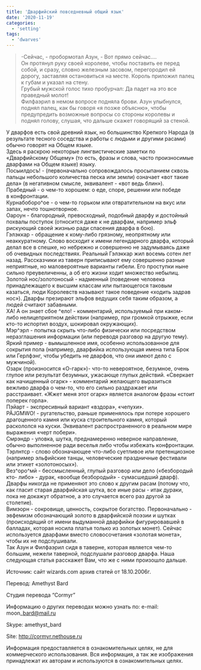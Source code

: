 ```yaml
---
title: 'Дварфийский повседневный общий язык'
date: '2020-11-19'
categories:
  - 'setting'
tags:
  - 'dwarves'
---
```


> \-Сейчас, - пробормотал Азун, - Вот прямо сейчас….  
> Он протянул руку своей королеве, чтобы поставить ее перед собой, и сразу, словно железным засовом, перегородил ей дорогу, заставляя остановиться на месте. Король приложил палец к губам и указал на стену.  
> Грубый мужской голос тихо пробурчал: Да падет на это все праведный молот!  
> Филфаэрил в немом вопросе подняла брови. Азун улыбнулся, поднял палец, как бы говоря «я позже объясню», чтобы предупредить возможные вопросы со стороны королевы и поднял голову, слушая, что дальше скажет говорящий за стеной.

У дварфов есть свой древний язык, но большинство Крепкого Народа (в результате тесного соседства и работы с людьми и другими расами) обычно говорят на Общем языке.  
Здесь я раскрою некоторые лингвистические заметки по «Дварфийскому Общему» (то есть, фразы и слова, часто произносимые дварфами на Общем языке) языку.  
Посыилдосъ! - (первоначально сопровождалось просыпанием сквозь пальцы небольшого количества песка или земли) означает «вот такие дела» (в негативном смысле, эквивалент - «вот ведь блин»).  
Прабедный - о чем-то хорошем: о еде, споре, решении или победе  
в конфронтации.  
Курнабоборо^ое - о чем-то горьком или отвратительном на вкус или запах, нечто тошнотворное.  
Оароун - благородный, превосходный, подобный дварфу и достойный похвалы поступок (относится даже к не дварфам, например эльф рискующий своей жизнью ради спасения дварфа в бою).  
Гэлэккар - обращение к кому-либо грязному, неопрятному или неаккуратному. Слово восходит к имени легендарного дварфа, который делал все в спешке, но небрежно и совершенно не задумываясь даже об очевидных последствиях. Реальный Гэлэккар жил восемь сотен лет назад. Рассказчики из таверн приписывают ему совершенно разные неприятные, но маловероятные варианты гибели. Его проступки ныне сильно преувеличенны, а об его жизни ходит множество небылиц.  
Золотой нос/золотоносый - надменный (поведение человека принадлежащего к высшим классам или пытающегося таковым казаться, люди Королевств называют такое поведение «ходить задрав нос»). Дварфы презирают эльфов ведущих себя таким образом, а людей считают забавными.  
ХА! А он знает сбое ^ело! - комментарий, используемый при каком-либо нелицеприятном действии (например, при громкой отрыжке, если кто-то испортил воздух, шокировал окружающих).  
Мэр^эрл - попытка скрыть что-либо физически или посредством неразглашения информации (или переводя разговор на другую тему). Яркий пример - вымышленное имя, особенно использованное для сокрытия пола (например, дварфийка использующая имена типа Брок или Герлфэнг, чтобы убедить не дварфов, что они имеют дело с мужчиной).  
Озарк (произносится «О-гарк»)- что-то невероятное, безумное, очень глупое или результат безумных, ужасающе глупых действий. «Сверкает как начищенный огарк» - комментарий желающего выразиться вежливо дварфа о чем-то, что его сильно раздражает или расстраивает. «Жжет меня этот огарк» является аналогом фразы «стоит поперек горла».  
Пэйарт - экспресивный вариант «вздора», «чепухи».  
PÄJGMWO! - ругательство, раньше применялось при потере хорошего драгоценного камня или куска строительного камня, который раскололся на куски. Эквивалент распространенного в реальном мире выражения «черт побери».  
Смрэндр - уловка, шутка, преднамеренно неверное направление, обычно выполненное ради веселья либо чтобы избежать конфронтации.  
Тэрлнтср - слово обозначающее что-либо суетливое или претенциозное (например эльфийские танцы, человеческие праздничные фестивали или этикет «золотоносых»).  
Вез^оро^мй - бессмысленный, глупый разговор или дело («безбородый кто- либо» - дурак, «вообще безбородый» - сумасшедший дварф). Дварфы никогда не применяют это слово к другим расам (потому что, как гласит старая дварфийская шутка, все иные расы - итак дураки, пока не докажут обратное, а это случается всего раз другой за столетие).  
Вимэорн - сокровище, ценность, сокрытое богатство. Первоначально - эвфемизм обозначающий золото в дварфийской поэзии и шутках (происходящий от имени выдуманной дварфийки фигурировавшей в балладах, которая носила платья только из золотых монет). Сейчас используется дварфами вместо словосочетания «золотая монета», чтобы их не подслушивали.  
Так Азун и Филфаэрил сидя в таверне, которая является чем-то большим, нежели таверной, подслушали разговор дварфа. Наша следующая статья расскажет Вам, что же с ними произошло дальше.

Источник: сайт wizards.com архив статей от 18.10.2006г.

Перевод: Amethyst Bard

Студия перевода “Cormyr”

Информацию о других переводах можно узнать по: e-mail: moon\_bard@mail.ru

Skype: amethyst_bard

Site: http://cormyr.nethouse.ru

Информация предоставляется в ознакомительных целях, не для коммерческого использования. Вся информация, а так же изображения принадлежат их авторам и используются в ознакомительных целях.
